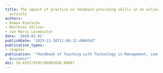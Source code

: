 ```yaml
---
title: The impact of practice on feedback-providing skills in an online peer review
  activity
authors:
- Roman Rietsche
- Matthias Söllner
- Jan Marco Leimeister
date: '2020-01-01'
publishDate: '2023-11-26T11:08:12.490634Z'
publication_types:
- chapter
publication: '*Handbook of Teaching with Technology in Management, Leadership, and
  Business*'
doi: 10.4337/9781789901658.00047
---
```

